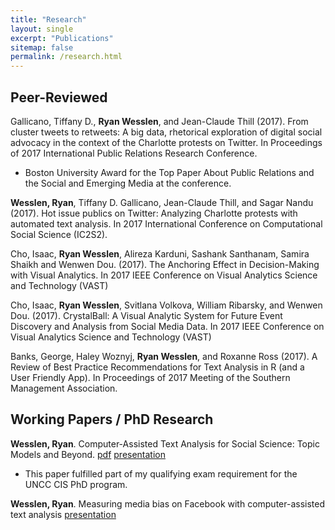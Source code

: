 ```yaml
---
title: "Research"
layout: single
excerpt: "Publications"
sitemap: false
permalink: /research.html
---
```


## Peer-Reviewed

Gallicano, Tiffany D., **Ryan Wesslen**, and Jean-Claude Thill (2017). From cluster tweets to retweets: A big data, rhetorical exploration of digital social advocacy in the context of the Charlotte protests on Twitter. In Proceedings of 2017 International Public Relations Research Conference.

*   Boston University Award for the Top Paper About Public Relations and the Social and Emerging Media at the conference.

**Wesslen, Ryan**, Tiffany D. Gallicano, Jean-Claude Thill, and Sagar Nandu (2017). Hot issue publics on Twitter: Analyzing Charlotte protests with automated text analysis. In 2017 International Conference on Computational Social Science (IC2S2). 

Cho, Isaac, **Ryan Wesslen**, Alireza Karduni, Sashank Santhanam, Samira Shaikh and Wenwen Dou. (2017). The Anchoring Effect in Decision-Making with Visual Analytics. In 2017 IEEE Conference on Visual Analytics Science and Technology (VAST)

Cho, Isaac, **Ryan Wesslen**, Svitlana Volkova, William Ribarsky, and Wenwen Dou. (2017). CrystalBall: A Visual Analytic System for Future Event Discovery and Analysis from Social Media Data. In 2017 IEEE Conference on Visual Analytics Science and Technology (VAST)

Banks, George, Haley Woznyj, **Ryan Wesslen**, and Roxanne Ross (2017). A Review of Best Practice Recommendations for Text Analysis in R (and a User Friendly App). In Proceedings of 2017 Meeting of the Southern Management Association.

## Working Papers / PhD Research

**Wesslen, Ryan**. Computer-Assisted Text Analysis for Social Science: Topic Models and Beyond. [pdf](/assets/documents/papers/topic-models-beyond.pdf) [presentation](/assets/documents/presentations/qualifying-exam-presentation.pptx)

*   This paper fulfilled part of my qualifying exam requirement for the UNCC CIS PhD program.

**Wesslen, Ryan**. Measuring media bias on Facebook with computer-assisted text analysis [presentation](/assets/documents/presentations/media-bias-presentation.pptx)